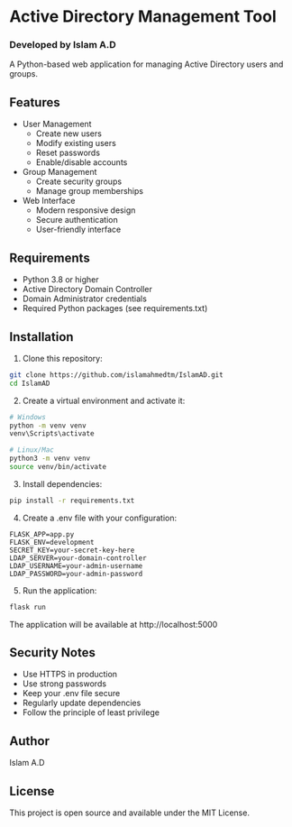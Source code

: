 # Active Directory Management Tool
### Developed by Islam A.D

A Python-based web application for managing Active Directory users and groups.

## Features

- User Management
  - Create new users
  - Modify existing users
  - Reset passwords
  - Enable/disable accounts
- Group Management
  - Create security groups
  - Manage group memberships
- Web Interface
  - Modern responsive design
  - Secure authentication
  - User-friendly interface

## Requirements

- Python 3.8 or higher
- Active Directory Domain Controller
- Domain Administrator credentials
- Required Python packages (see requirements.txt)

## Installation

1. Clone this repository:
```bash
git clone https://github.com/islamahmedtm/IslamAD.git
cd IslamAD
```

2. Create a virtual environment and activate it:
```bash
# Windows
python -m venv venv
venv\Scripts\activate

# Linux/Mac
python3 -m venv venv
source venv/bin/activate
```

3. Install dependencies:
```bash
pip install -r requirements.txt
```

4. Create a .env file with your configuration:
```
FLASK_APP=app.py
FLASK_ENV=development
SECRET_KEY=your-secret-key-here
LDAP_SERVER=your-domain-controller
LDAP_USERNAME=your-admin-username
LDAP_PASSWORD=your-admin-password
```

5. Run the application:
```bash
flask run
```

The application will be available at http://localhost:5000

## Security Notes

- Use HTTPS in production
- Use strong passwords
- Keep your .env file secure
- Regularly update dependencies
- Follow the principle of least privilege

## Author

Islam A.D

## License

This project is open source and available under the MIT License. 